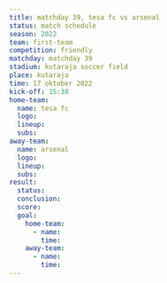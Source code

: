 ```yaml
---
title: matchday 39, tesa fc vs arsenal
status: match schedule
season: 2022
team: first-team
competition: friendly
matchday: matchday 39
stadium: kutaraja soccer field
place: kutaraja
time: 17 oktober 2022
kick-off: 15:30
home-team:
  name: tesa fc
  logo:
  lineup:
  subs:
away-team:
  name: arsenal
  logo:
  lineup:
  subs:
result:
  status: 
  conclusion:
  score:
  goal:
    home-team:
      - name:
        time:
    away-team:
      - name:
        time:
---
```

